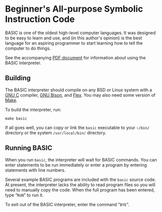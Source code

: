 # Beginner's All-purpose Symbolic Instruction Code

BASIC is one of the oldest high-level computer languages.  It was
designed to be easy to learn and use, and (in this author's opinion)
is the best language for an aspiring programmer to start learning how
to tell the computer to do things.

See the accompanying [PDF document](basic.pdf) for information about
using the BASIC interpreter.

## Building

The BASIC interpreter should compile on any BSD or Linux system with a
[GNU C](https://gcc.gnu.org/) compiler, [GNU
Bison](https://www.gnu.org/software/bison/), and
[Flex](https://en.wikipedia.org/wiki/Flex_(lexical_analyser_generator)).
You may also need some version of
[Make](https://www.gnu.org/software/make/).

To build the interpreter, run:

    make basic

If all goes well, you can copy or link the `basic` executable to your
`~/bin/` directory or the system `/usr/local/bin/` directory.

## Running BASIC

When you run `basic`, the interpreter will wait for BASIC commands.
You can enter statements to be run immediately or enter a program by
entering statements with line numbers.

Several example BASIC programs are included with the `basic` source
code.  At present, the interpreter lacks the ability to read program
files so you will need to manually copy the code.  When the full
program has been entered, type “`RUN`” to run it.

To exit out of the BASIC interpreter, enter the command “`BYE`”.
